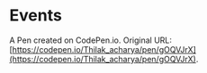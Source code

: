 # Events

A Pen created on CodePen.io. Original URL: [https://codepen.io/Thilak_acharya/pen/gOQVJrX](https://codepen.io/Thilak_acharya/pen/gOQVJrX).

